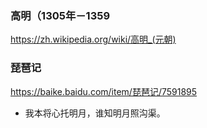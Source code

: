 ### 高明（1305年－1359
https://zh.wikipedia.org/wiki/高明_(元朝)
### 琵琶记
https://baike.baidu.com/item/琵琶记/7591895
- 我本将心托明月，谁知明月照沟渠。